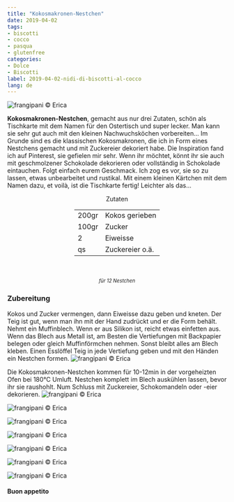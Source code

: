 ```yaml
---
title: "Kokosmakronen-Nestchen"
date: 2019-04-02
tags:
- biscotti
- cocco
- pasqua
- glutenfree
categories:
- Dolce
- Biscotti
label: 2019-04-02-nidi-di-biscotti-al-cocco
lang: de
---
```

![](../2019-04-02-nidi-di-biscotti-al-cocco/header.jpeg "frangipani © Erica")

**Kokosmakronen-Nestchen**, gemacht aus nur drei Zutaten, schön als Tischkarte mit dem Namen für den Ostertisch und super lecker. Man kann sie sehr gut auch mit den kleinen Nachwuchsköchen vorbereiten... Im Grunde sind es die klassischen Kokosmakronen, die ich in Form eines Nestchens gemacht und mit Zuckereier dekoriert habe. Die Inspiration fand ich auf Pinterest, sie gefielen mir sehr. Wenn ihr möchtet, könnt ihr sie auch mit geschmolzener Schokolade dekorieren oder vollständig in Schokolade eintauchen. Folgt einfach eurem Geschmack. Ich zog es vor, sie so zu lassen, etwas unbearbeitet und rustikal. Mit einem kleinen Kärtchen mit dem Namen dazu, et voilà, ist die Tischkarte fertig! Leichter als das...

<div id="wrapper" style="text-align: center">
  <div id="yourdiv" style="display: inline-block;">
    <div class="ingredients" itemscope itemtype="http://schema.org/Recipe">
      <span itemprop="name" style="display:none;">Kokosmakronen-Nestchen</span>
      <span itemprop="recipeCategory" style="display:none;">Süsses</span>
      <img itemprop="image" style="display:none;" class="ignore-gallery-item" src="../2019-04-02-nidi-di-biscotti-al-cocco/header.jpeg"/>
      <span itemprop="author" style="display:none;">Erica Raiano</span>
      <span itemprop="description" style="display:none;">Kokosmakronen-Nestchen, gemacht aus nur drei Zutaten, schön als Tischkarte mit dem Namen für den Ostertisch und super lecker.</span>
      <div class="ingredients-title">Zutaten</div>
      <table>
        <tbody>
          <tr itemprop="recipeIngredient">
            <td>200gr</td>
            <td>Kokos gerieben</td>
          </tr>
          <tr itemprop="recipeIngredient">
            <td>100gr</td>
            <td>Zucker</td>
          </tr>
          <tr itemprop="recipeIngredient">
            <td>2</td>
            <td>Eiweisse</td>
          </tr>
          <tr itemprop="recipeIngredient">
            <td>qs</td>
            <td>Zuckereier o.ä.</td>
          </tr>
        </tbody>
      </table>
      <br></br>
      <i class="pull-right" style="font-size: 80%;">für 12 Nestchen</i>
    </div>
  </div>
</div>


<h3>
  <font color="grey">
    <i class="fa-solid fa-gears"></i>
  </font> Zubereitung
</h3>

Kokos und Zucker vermengen, dann Eiweisse dazu geben und kneten. Der Teig ist gut, wenn man ihn mit der Hand zudrückt und er die Form behält. Nehmt ein Muffinblech. Wenn er aus Silikon ist, reicht etwas einfetten aus. Wenn das Blech aus Metall ist, am Besten die Vertiefungen mit Backpapier belegen oder gleich Muffinförmchen nehmen. Sonst bleibt alles am Blech kleben. Einen Esslöffel Teig in jede Vertiefung geben und mit den Händen ein Nestchen formen.
![](../2019-04-02-nidi-di-biscotti-al-cocco/teglia.jpeg "frangipani © Erica")

Die Kokosmakronen-Nestchen kommen für 10-12min in der vorgeheizten Ofen bei 180°C Umluft. Nestchen komplett im Blech auskühlen lassen, bevor ihr sie raushohlt. Num Schluss mit Zuckereier, Schokomandeln oder -eier dekorieren.
![](../2019-04-02-nidi-di-biscotti-al-cocco/risultato1.jpeg "frangipani © Erica")

![](../2019-04-02-nidi-di-biscotti-al-cocco/risultato2.jpeg "frangipani © Erica")

![](../2019-04-02-nidi-di-biscotti-al-cocco/risultato3.jpeg "frangipani © Erica")

![](../2019-04-02-nidi-di-biscotti-al-cocco/risultato4.jpeg "frangipani © Erica")

![](../2019-04-02-nidi-di-biscotti-al-cocco/risultato5.jpeg "frangipani © Erica")

![](../2019-04-02-nidi-di-biscotti-al-cocco/risultato6.jpeg "frangipani © Erica")

![](../2019-04-02-nidi-di-biscotti-al-cocco/risultato7.jpeg "frangipani © Erica")

<h4>Buon appetito
  <font color="red">
    <i class="fa-regular fa-face-smile"></i>
  </font>
</h4>
